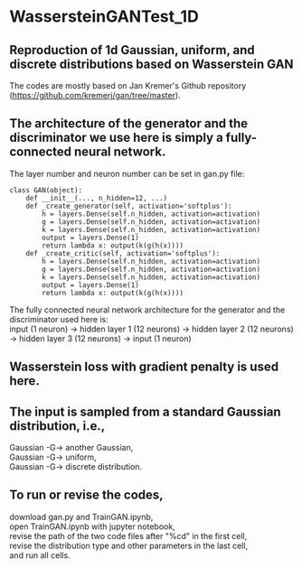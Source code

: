 # WassersteinGANTest_1D
## Reproduction of 1d Gaussian, uniform, and discrete distributions based on Wasserstein GAN

The codes are mostly based on Jan Kremer's Github repository (https://github.com/kremerj/gan/tree/master). 

## The architecture of the generator and the discriminator we use here is simply a fully-connected neural network.  
The layer number and neuron number can be set in gan.py file: 

```
class GAN(object):
    def __init__(..., n_hidden=12, ...)
    def _create_generator(self, activation='softplus'):
        h = layers.Dense(self.n_hidden, activation=activation)
        g = layers.Dense(self.n_hidden, activation=activation)
        k = layers.Dense(self.n_hidden, activation=activation)
        output = layers.Dense(1)
        return lambda x: output(k(g(h(x))))
    def _create_critic(self, activation='softplus'):
        h = layers.Dense(self.n_hidden, activation=activation)
        g = layers.Dense(self.n_hidden, activation=activation)
        k = layers.Dense(self.n_hidden, activation=activation)
        output = layers.Dense(1)
        return lambda x: output(k(g(h(x))))
```

   
The fully connected neural network architecture for the generator and the discriminator used here is:  
input (1 neuron) -> hidden layer 1 (12 neurons) -> hidden layer 2 (12 neurons) -> hidden layer 3 (12 neurons) -> input (1 neuron)

## Wasserstein loss with gradient penalty is used here.

## The input is sampled from a standard Gaussian distribution, i.e.,   
Gaussian -G-> another Gaussian,   
Gaussian -G-> uniform,   
Gaussian -G-> discrete distribution.

## To run or revise the codes,   
download gan.py and TrainGAN.ipynb,   
open TrainGAN.ipynb with jupyter notebook,   
revise the path of the two code files after "%cd" in the first cell,   
revise the distribution type and other parameters in the last cell,   
and run all cells.
